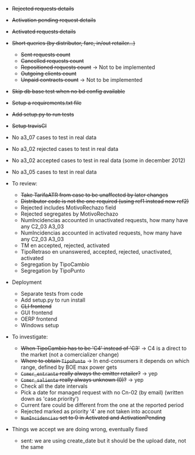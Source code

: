 - ~~Rejected requests details~~
- ~~Activation pending request details~~
- ~~Activated requests details~~
- ~~Short queries (by distributor, fare, in/out retailer...)~~
	- ~~Sent requests count~~
	- ~~Cancelled requests count~~
	- ~~Repositioned requests count~~ -> Not to be implemented
	- ~~Outgoing clients count~~
	- ~~Unpaid contracts count~~ -> Not to be implemented
- ~~Skip db base test when no bd config available~~
- ~~Setup a requirements.txt file~~
- ~~Add setup.py to run tests~~
- ~~Setup travisCI~~

- No a3_07 cases to test in real data
- No a3_02 rejected cases to test in real data
- No a3_02 accepted cases to test in real data (some in december 2012)
- No a3_05 cases to test in real data


- To review:
	- ~~Take TarifaATR from case to be unaffected by later changes~~
	- ~~Distributor code is not the one required (using ref1 instead new ref2)~~
	- Rejected includes MotivoRechazo field
	- Rejected segregates by MotivoRechazo
	- NumIncidencias accounted in unactivated requests, how many have any C2_03 A3_03
	- NumIncidencias accounted in activated requests, how many have any C2_03 A3_03
	- TM en accepted, rejected, activated
	- TipoRetraso en unanswered, accepted, rejected, unactivated, activated
	- Segregation by TipoCambio
	- Segregation by TipoPunto
- Deployment
	- Separate tests from code
	- Add setup.py to run install
	- ~~CLI frontend~~
	- GUI frontend
	- OERP frontend
	- Windows setup
- To investigate:
	- ~~When TipoCambio has to be 'C4' instead of 'C3'~~ -> C4 is a direct to the market (not a comercializer change)
	- ~~Where to obtain `TipoPunto`~~ -> In end-consumers it depends on which range, defined by BOE max power gets
	- ~~`Comer_entrante` really always the emitter retailer?~~ -> yep
	- ~~`Comer_saliente` really always unknown (0)?~~ -> yep
	- Check all the date intervals
	- Pick a date for managed request with no Cn-02 (by email) (written down as 'case.priority')
	- Current fare could be different from the one at the reported period
	- Rejected marked as priority '4' are not taken into account
	- ~~`NumIncidencias` set to 0 in Activated and ActivationPending~~

- Things we accept we are doing wrong, eventually fixed
	- sent: we are using create_date but it should be the upload date, not the same




